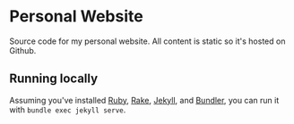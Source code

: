 # Personal Website
Source code for my personal website.  All content is static so it's hosted on Github.

## Running locally

Assuming you've installed [Ruby](https://www.ruby-lang.org/en/), [Rake](https://github.com/ruby/rake), [Jekyll](https://jekyllrb.com/), and 
[Bundler](https://bundler.io/), you can run it with `bundle exec jekyll serve`.  